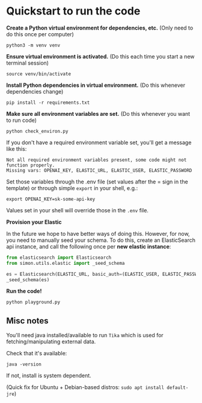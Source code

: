 # Quickstart to run the code

**Create a Python virtual environment for dependencies, etc.**
(Only need to do this once per computer)

```
python3 -m venv venv
```

**Ensure virtual environment is activated.**
(Do this each time you start a new terminal session)

```
source venv/bin/activate
```

**Install Python dependencies in virtual environment.**
(Do this whenever dependencies change)

```
pip install -r requirements.txt
```

**Make sure all environment variables are set.**
(Do this whenever you want to run code)

```
python check_environ.py
```

If you don't have a required environment variable set, you'll get a message like this:

```
Not all required environment variables present, some code might not function properly.
Missing vars: OPENAI_KEY, ELASTIC_URL, ELASTIC_USER, ELASTIC_PASSWORD
```

Set those variables through the .env file (set values after the = sign in the template) or through simple `export` in your shell, e.g.:

```
export OPENAI_KEY=sk-some-api-key
```

Values set in your shell will override those in the `.env` file.

**Provision your Elastic**

In the future we hope to have better ways of doing this. However, for now, you need to manually seed your schema. To do this, create an ElasticSearch api instance, and call the following once per **new elastic instance**:

```python
from elasticsearch import Elasticsearch
from simon.utils.elastic import _seed_schema

es = Elasticsearch(ELASTIC_URL, basic_auth=(ELASTIC_USER, ELASTIC_PASSWORD))
_seed_schema(es)
```

**Run the code!**

```
python playground.py
```

## Misc notes

You'll need java installed/available to run `Tika` which is used for fetching/manipulating external data.

Check that it's available:

```
java -version
```

If not, install is system dependent.

(Quick fix for Ubuntu + Debian-based distros: `sudo apt install default-jre`)
